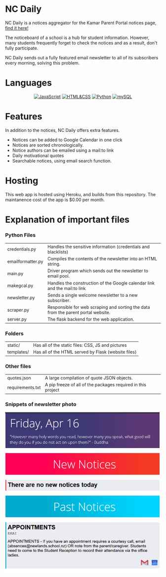 # NC Daily
NC Daily is a notices aggregator for the Kamar Parent Portal notices page, <a href="https://ncdaily.newlands.school.nz/">find it here!</a>

The noticeboard of a school is a hub for student information. However, many students frequently forget to check the notices and as a result, don't fully participate. 

NC Daily sends out a fully featured email newsletter to all of its subscribers every morning, solving this problem.

# Languages
<p align="center">
  <a href="https://isocpp.org"                                    ><img alt="JavaScript" src="https://img.shields.io/badge/Animations-JavaScript-6300c6"       /></a>
  <a href="https://www.python.org"                                ><img alt="HTML&CSS"     src="https://img.shields.io/badge/Frontend-HTML\/CSS-black"    /></a>
  <a href="https://go.java"                                       ><img alt="Python"     src="https://img.shields.io/badge/Backend-Python-0063c6"         /></a>
  <a href="https://www.typescriptlang.org"                        ><img alt="mySQL"      src="https://img.shields.io/badge/DB-mySQL-0000c6"   /></a>
  
</p>

# Features
In addition to the notices, NC Daily offers extra features.
* Notices can be added to Google Calendar in one click
* Notices are sorted chronologically.
* Notice authors can be emailed using a mail:to link
* Daily motivational quotes
* Searchable notices, using email search function.

# Hosting
This web app is hosted using Heroku, and builds from this repository. The maintanence cost of the app is $0.00 per month.

# Explanation of important files

### Python Files
<table>
    <tr>
        <td>credentials.py</td>
        <td>Handles the sensitive information (credentials and blacklists)</td>
    </tr>
    <tr>
        <td>emailformatter.py</td>
        <td>Compiles the contents of the newsletter into an HTML string.</td>
    </tr>
    <tr>
        <td>main.py</td>
        <td>Driver program which sends out the newsletter to email pool.</td>
    </tr>
     <tr>
        <td>makegcal.py</td>
        <td>Handles the construction of the Google calendar link and the mail:to link</td>
    </tr>
    <tr>
        <td>newsletter.py</td>
        <td>Sends a single welcome newsletter to a new subscriber.</td>
    </tr>
    <tr>
        <td>scraper.py</td>
        <td>Responsible for web scraping and sorting the data from the parent portal website.</td>
    </tr>
    <tr>
        <td>server.py</td>
        <td>The flask backend for the web application.</td>
    </tr>
</table>
   
### Folders
<table>
    <tr>
        <td>static/</td>
        <td>Has all of the static files: CSS, JS and pictures</td>
    </tr>
    <tr>
        <td>templates/</td>
        <td>Has all of the HTML served by Flask (website files)</td>
    </tr>
</table>

### Other files
<table>
    <tr>
        <td>quotes.json</td>
        <td>A large compilation of quote JSON objects.</td>
    </tr>
    <tr>
        <td>requirements.txt</td>
        <td>A pip freeze of all of the packages required in this project</td>
    </tr>
</table>

### Snippets of newsletter photo
<img src="https://github.com/brandiny/ncdaily-opensource/blob/master/static/assets/ai/example_snip.PNG" width="500">


